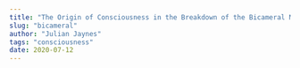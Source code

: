 ```yaml
---
title: "The Origin of Consciousness in the Breakdown of the Bicameral Mind"
slug: "bicameral"
author: "Julian Jaynes"
tags: "consciousness"
date: 2020-07-12
---
```

